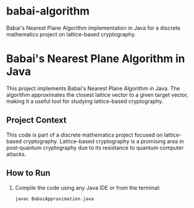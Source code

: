 # babai-algorithm
Babai's Nearest Plane Algorithm implementation in Java for a discrete mathematics project on lattice-based cryptography.
# Babai's Nearest Plane Algorithm in Java

This project implements Babai's Nearest Plane Algorithm in Java. The algorithm approximates the closest lattice vector to a given target vector, making it a useful tool for studying lattice-based cryptography.

## Project Context
This code is part of a discrete mathematics project focused on lattice-based cryptography. Lattice-based cryptography is a promising area in post-quantum cryptography due to its resistance to quantum computer attacks.

## How to Run
1. Compile the code using any Java IDE or from the terminal:
   ```bash
   javac BabaiApproximation.java
